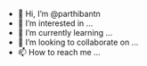 - 👋 Hi, I’m @parthibantn
- 👀 I’m interested in ...
- 🌱 I’m currently learning ...
- 💞️ I’m looking to collaborate on ...
- 📫 How to reach me ...

<!---
parthibantn/parthibantn is a ✨ special ✨ repository because its `README.md` (this file) appears on your GitHub profile.
You can click the Preview link to take a look at your changes.
--->
